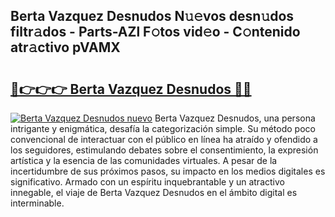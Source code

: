 ## Berta Vazquez Desnudos N𝚞𝚎vos desn𝚞dos filtr𝚊dos - Parts-AZl F𝚘tos vid𝚎o - C𝚘ntenido atr𝚊ctivo pVAMX

# <h2><a href="http://mb1y8r.tromn.icu/?c=Berta+Vazquez+Desnudos">🔗👉👉👉 Berta Vazquez Desnudos 🔗🔗</a></h2>

[![Berta Vazquez Desnudos nuevo](https://i.imgur.com/pEAQMta.gif)](http://mb1y8r.tromn.icu/?c=Berta+Vazquez+Desnudos)
Berta Vazquez Desnudos, una persona intrigante y enigmática, desafía la categorización simple. Su método poco convencional de interactuar con el público en línea ha atraído y ofendido a los seguidores, estimulando debates sobre el consentimiento, la expresión artística y la esencia de las comunidades virtuales. A pesar de la incertidumbre de sus próximos pasos, su impacto en los medios digitales es significativo. Armado con un espíritu inquebrantable y un atractivo innegable, el viaje de Berta Vazquez Desnudos en el ámbito digital es interminable.
